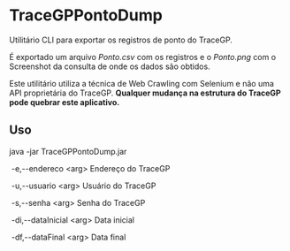 # TraceGPPontoDump

Utilitário CLI para exportar os registros de ponto do TraceGP.

É exportado um arquivo *Ponto.csv* com os registros e o *Ponto.png* com o Screenshot da consulta de onde os dados são obtidos.

Este utilitário utiliza a técnica de Web Crawling com Selenium e não uma API proprietária do TraceGP. **Qualquer mudança na estrutura do TraceGP pode quebrar este aplicativo.**

## Uso

java -jar TraceGPPontoDump.jar

​    -e,--endereco \<arg\> Endereço do TraceGP

​    -u,--usuario \<arg\> Usuário do TraceGP

​    -s,--senha \<arg\> Senha do TraceGP

​    -di,--dataInicial \<arg\> Data inicial

​    -df,--dataFinal \<arg\> Data final
